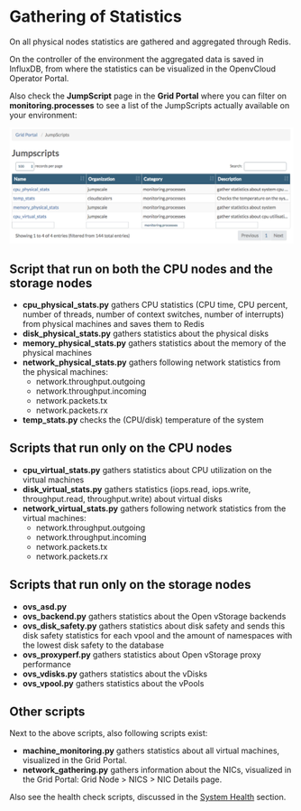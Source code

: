 # Gathering of Statistics

On all physical nodes statistics are gathered and aggregated through Redis.

On the controller of the environment the aggregated data is saved in InfluxDB, from where the statistics can be visualized in the OpenvCloud Operator Portal.

Also check the **JumpScript** page in the **Grid Portal** where you can filter on **monitoring.processes** to see a list of the JumpScripts actually available on your environment:

![](../../.gitbook/assets/jumpscripts%20%282%29.png)

## Script that run on both the CPU nodes and the storage nodes

* **cpu\_physical\_stats.py** gathers CPU statistics \(CPU time, CPU percent, number of threads, number of context switches, number of interrupts\) from physical machines and saves them to Redis
* **disk\_physical\_stats.py** gathers statistics about the physical disks
* **memory\_physical\_stats.py** gathers statistics about the memory of the physical machines
* **network\_physical\_stats.py** gathers following network statistics from the physical machines:
  * network.throughput.outgoing
  * network.throughput.incoming
  * network.packets.tx
  * network.packets.rx
* **temp\_stats.py** checks the \(CPU/disk\) temperature of the system

## Scripts that run only on the CPU nodes

* **cpu\_virtual\_stats.py** gathers statistics about CPU utilization on the virtual machines
* **disk\_virtual\_stats.py** gathers statistics \(iops.read, iops.write, throughput.read, throughput.write\) about virtual disks
* **network\_virtual\_stats.py** gathers following network statistics from the virtual machines:
  * network.throughput.outgoing
  * network.throughput.incoming
  * network.packets.tx
  * network.packets.rx

## Scripts that run only on the storage nodes

* **ovs\_asd.py**
* **ovs\_backend.py** gathers statistics about the Open vStorage backends
* **ovs\_disk\_safety.py** gathers statistics about disk safety and sends this disk safety statistics for each vpool and the amount of namespaces with the lowest disk safety to the database
* **ovs\_proxyperf.py** gathers statistics about Open vStorage proxy performance
* **ovs\_vdisks.py** gathers statistics about the vDisks
* **ovs\_vpool.py** gathers statistics about the vPools

## Other scripts

Next to the above scripts, also following scripts exist:

* **machine\_monitoring.py** gathers statistics about all virtual machines, visualized in the Grid Portal.
* **network\_gathering.py** gathers information about the NICs, visualized in the Grid Portal: Grid Node &gt; NICS &gt; NIC Details page.

Also see the health check scripts, discussed in the [System Health](health.md) section.

